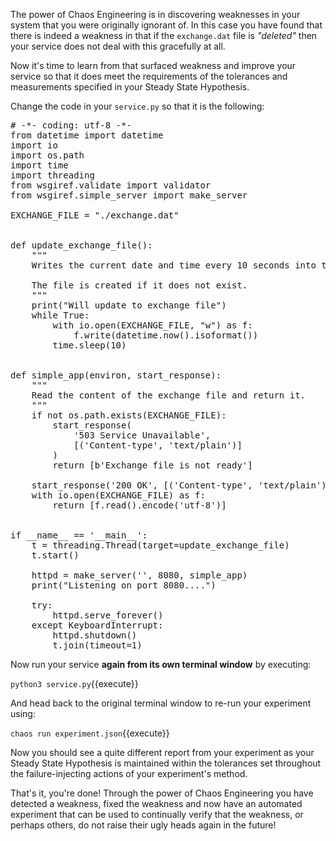 The power of Chaos Engineering is in discovering weaknesses in your system that you were originally ignorant of. In this case you have found that there is indeed a weakness in that if the `exchange.dat` file is _"deleted"_ then your service does not deal with this gracefully at all.

Now it's time to learn from that surfaced weakness and improve your service so that it does meet the requirements of the tolerances and measurements specified in your Steady State Hypothesis.

Change the code in your `service.py` so that it is the following:

<pre class="file" data-filename="service.py" data-target="replace">
# -*- coding: utf-8 -*-
from datetime import datetime
import io
import os.path
import time
import threading
from wsgiref.validate import validator
from wsgiref.simple_server import make_server

EXCHANGE_FILE = "./exchange.dat"


def update_exchange_file():
    """
    Writes the current date and time every 10 seconds into the exchange file.

    The file is created if it does not exist.
    """
    print("Will update to exchange file")
    while True:
        with io.open(EXCHANGE_FILE, "w") as f:
            f.write(datetime.now().isoformat())
        time.sleep(10)


def simple_app(environ, start_response):
    """
    Read the content of the exchange file and return it.
    """
    if not os.path.exists(EXCHANGE_FILE):
        start_response(
            '503 Service Unavailable',
            [('Content-type', 'text/plain')]
        )
        return [b'Exchange file is not ready']

    start_response('200 OK', [('Content-type', 'text/plain')])
    with io.open(EXCHANGE_FILE) as f:
        return [f.read().encode('utf-8')]


if __name__ == '__main__':
    t = threading.Thread(target=update_exchange_file)
    t.start()

    httpd = make_server('', 8080, simple_app)
    print("Listening on port 8080....")

    try:
        httpd.serve_forever()
    except KeyboardInterrupt:
        httpd.shutdown()
        t.join(timeout=1)
</pre>

Now run your service **again from its own terminal window** by executing:

 `python3 service.py`{{execute}}

And head back to the original terminal window to re-run your experiment using:

`chaos run experiment.json`{{execute}}

Now you should see a quite different report from your experiment as your Steady State Hypothesis is maintained within the tolerances set throughout the failure-injecting actions of your experiment's method.

That's it, you're done! Through the power of Chaos Engineering you have detected a weakness, fixed the weakness and now have an automated experiment that can be used to continually verify that the weakness, or perhaps others, do not raise their ugly heads again in the future!
